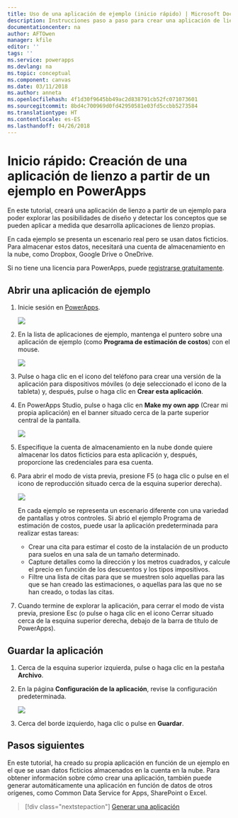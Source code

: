```yaml
---
title: Uso de una aplicación de ejemplo (inicio rápido) | Microsoft Docs
description: Instrucciones paso a paso para crear una aplicación de lienzo en función de un ejemplo en PowerApps
documentationcenter: na
author: AFTOwen
manager: kfile
editor: ''
tags: ''
ms.service: powerapps
ms.devlang: na
ms.topic: conceptual
ms.component: canvas
ms.date: 03/11/2018
ms.author: anneta
ms.openlocfilehash: 4f1d30f9645bb49ac2d838791cb52fc071073601
ms.sourcegitcommit: 8bd4c700969d0fd42950581e03fd5ccbb5273584
ms.translationtype: HT
ms.contentlocale: es-ES
ms.lasthandoff: 04/26/2018
---
```

# <a name="quickstart-create-a-canvas-app-from-a-sample-in-powerapps"></a>Inicio rápido: Creación de una aplicación de lienzo a partir de un ejemplo en PowerApps
En este tutorial, creará una aplicación de lienzo a partir de un ejemplo para poder explorar las posibilidades de diseño y detectar los conceptos que se pueden aplicar a medida que desarrolla aplicaciones de lienzo propias.

En cada ejemplo se presenta un escenario real pero se usan datos ficticios. Para almacenar estos datos, necesitará una cuenta de almacenamiento en la nube, como Dropbox, Google Drive o OneDrive.

Si no tiene una licencia para PowerApps, puede [registrarse gratuitamente](../signup-for-powerapps.md).

## <a name="open-a-sample-app"></a>Abrir una aplicación de ejemplo
1. Inicie sesión en [PowerApps](https://web.powerapps.com).

    ![](./media/open-and-run-a-sample-app/sign-in.png)

1. En la lista de aplicaciones de ejemplo, mantenga el puntero sobre una aplicación de ejemplo (como **Programa de estimación de costos**) con el mouse.

    ![](./media/open-and-run-a-sample-app/sample-tile.png)

1. Pulse o haga clic en el icono del teléfono para crear una versión de la aplicación para dispositivos móviles (o deje seleccionado el icono de la tableta) y, después, pulse o haga clic en **Crear esta aplicación**.

1. En PowerApps Studio, pulse o haga clic en **Make my own app** (Crear mi propia aplicación) en el banner situado cerca de la parte superior central de la pantalla.

    ![](./media/open-and-run-a-sample-app/banner.png)

1. Especifique la cuenta de almacenamiento en la nube donde quiere almacenar los datos ficticios para esta aplicación y, después, proporcione las credenciales para esa cuenta.

1. Para abrir el modo de vista previa, presione F5 (o haga clic o pulse en el icono de reproducción situado cerca de la esquina superior derecha).

    ![](./media/open-and-run-a-sample-app/open-preview.png)

    En cada ejemplo se representa un escenario diferente con una variedad de pantallas y otros controles. Si abrió el ejemplo Programa de estimación de costos, puede usar la aplicación predeterminada para realizar estas tareas:

    - Crear una cita para estimar el costo de la instalación de un producto para suelos en una sala de un tamaño determinado.
    - Capture detalles como la dirección y los metros cuadrados, y calcule el precio en función de los descuentos y los tipos impositivos.
    - Filtre una lista de citas para que se muestren solo aquellas para las que se han creado las estimaciones, o aquellas para las que no se han creado, o todas las citas.
    
1. Cuando termine de explorar la aplicación, para cerrar el modo de vista previa, presione Esc (o pulse o haga clic en el icono Cerrar situado cerca de la esquina superior derecha, debajo de la barra de título de PowerApps).

## <a name="save-the-app"></a>Guardar la aplicación
1. Cerca de la esquina superior izquierda, pulse o haga clic en la pestaña **Archivo**.

1. En la página **Configuración de la aplicación**, revise la configuración predeterminada.

    ![](./media/open-and-run-a-sample-app/app-settings.png)

1. Cerca del borde izquierdo, haga clic o pulse en **Guardar**. 

## <a name="next-steps"></a>Pasos siguientes
En este tutorial, ha creado su propia aplicación en función de un ejemplo en el que se usan datos ficticios almacenados en la cuenta en la nube. Para obtener información sobre cómo crear una aplicación, también puede generar automáticamente una aplicación en función de datos de otros orígenes, como Common Data Service for Apps, SharePoint o Excel.

> [!div class="nextstepaction"]
> [Generar una aplicación](data-platform-create-app.md)